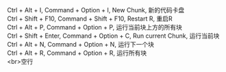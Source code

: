 Ctrl + Alt + I,       Command + Option + I, New Chunk,          新的代码卡盘 <br>
Ctrl + Shift + F10,   Command + Shift + F10, Restart R,         重启R	<br>
Ctrl + Alt + P,       Command + Option + P,                     运行当前块上方的所有块<br>
Ctrl + Shift + Enter, Command + Option + C, Run current Chunk,  运行当前块<br>
Ctrl + Alt + N,       Command + Option + N,                     运行下一个块<br>
Ctrl + Alt + R,       Command + Option + R,                     运行所有块<br>
\<br>空行
